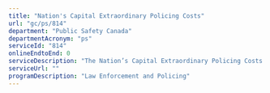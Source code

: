 ```yaml
---
title: "Nation's Capital Extraordinary Policing Costs"
url: "gc/ps/814"
department: "Public Safety Canada"
departmentAcronym: "ps"
serviceId: "814"
onlineEndtoEnd: 0
serviceDescription: "The Nation’s Capital Extraordinary Policing Costs Program enables the City of Ottawa to seek financial assistance from the Government of Canada for eligible extraordinary, reasonable and justifiable policing costs incurred in relation to policing duties specific to the Nation’s Capital."
serviceUrl: ""
programDescription: "Law Enforcement and Policing"
---
```

